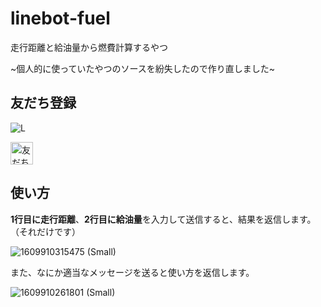 # linebot-fuel
走行距離と給油量から燃費計算するやつ

~個人的に使っていたやつのソースを紛失したので作り直しました~

## 友だち登録
![L](https://user-images.githubusercontent.com/44780846/103730839-1b7c2700-5027-11eb-8015-60b7036d40ae.png)

<a href="https://lin.ee/7nQzjx2"><img src="https://scdn.line-apps.com/n/line_add_friends/btn/ja.png" alt="友だち追加" height="36" border="0"></a>

## 使い方
**1行目に走行距離**、**2行目に給油量**を入力して送信すると、結果を返信します。（それだけです）

![1609910315475 (Small)](https://user-images.githubusercontent.com/44780846/103732273-63e91400-502a-11eb-96d0-afcbd6dc405b.png)

また、なにか適当なメッセージを送ると使い方を返信します。

![1609910261801 (Small)](https://user-images.githubusercontent.com/44780846/103732271-63507d80-502a-11eb-8c70-374aa49a0d1a.png)
